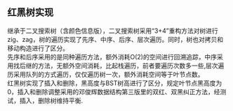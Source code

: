 红黑树实现
---
继承于二叉搜索树（含颜色信息版），二叉搜索树采用“3+4”重构方法对树进行zig、zag，树的遍历实现了先序、中序、后序、层次遍历。同时，树也对拷贝和移动构造进行了区分。<br />
先序和后序采用的是同种遍历方法，额外消耗O(2)的空间进行回溯追踪，中序采用找后继的方法，无额外空间消耗，比起栈遍历，前者要遍历次数多一些,层次遍历采用队列的方式遍历，仅仅遍历树一次，额外消耗空间等于叶节点数。<br />
红黑树实现了插入和删除，黑高度与BST树高进行了区分，规定叶节点黑高度为0，插入和删除调整采用的邓俊辉数据结构第三版里的双红、双黑纠正方法，经测试，插入，删除树维持平衡.
